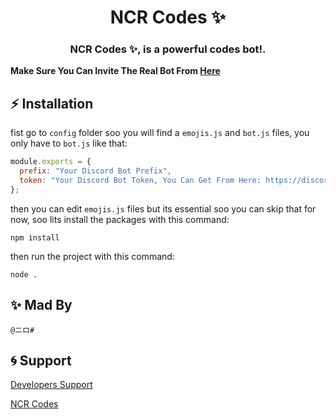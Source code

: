 <h1 align="center">NCR Codes ✨</h1>

<h3 align="center">NCR Codes ✨, is a powerful codes bot!.</h3>

**Make Sure You Can Invite The Real Bot From [Here](https://discord.com/oauth2/authorize?client_id=780558820640423966&permissions=1647832432&scope=bot%20applications.commands)**

## ⚡ Installation

fist go to `config` folder soo you will find a `emojis.js` and `bot.js` files, you only have to `bot.js` like that:

```js
module.exports = {
  prefix: "Your Discord Bot Prefix",
  token: "Your Discord Bot Token, You Can Get From Here: https://discord.com/developers/applications/"
};
```

then you can edit `emojis.js` files but its essential soo you can skip that for now, soo lits install the packages with this command:

```npm install```

then run the project with this command:

```node .```

## ✨ Mad By

```@ニロ#```

## 🌀 Support

[Developers Support](https://discord.gg/qA9qKe8Ubx)

[NCR Codes](https://discord.gg/WR6y9XB7dU)
